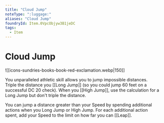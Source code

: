 ```yaml
---
title: "Cloud Jump"
noteType: ":luggage:"
aliases: "Cloud Jump"
foundryId: Item.0VpcObjyw3B1jeDC
tags:
  - Item
---
```


# Cloud Jump
![[icons-sundries-books-book-red-exclamation.webp|150]]

You unparalleled athletic skill allows you to jump impossible distances. Triple the distance you [[Long Jump]] (so you could jump 60 feet on a successful DC 20 check). When you [[High Jump]], use the calculation for a Long Jump but don't triple the distance.

You can jump a distance greater than your Speed by spending additional actions when you Long Jump or High Jump. For each additional action spent, add your Speed to the limit on how far you can [[Leap]].
